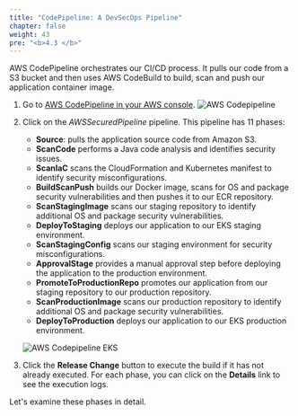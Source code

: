 ```yaml
---
title: "CodePipeline: A DevSecOps Pipeline"
chapter: false
weight: 43
pre: "<b>4.3 </b>"
---
```


AWS CodePipeline orchestrates our CI/CD process. It pulls our code from a S3 bucket and then uses AWS CodeBuild to build, scan and push our application container image.

1. Go to [AWS CodePipeline in your AWS console](https://console.aws.amazon.com/codesuite/codepipeline/pipelines).
![AWS Codepipeline](/images/aws-codepipeline.png)
2. Click on the _AWSSecuredPipeline_ pipeline. This pipeline has 11 phases:
   
   - **Source**: pulls the application source code from Amazon S3. 
   - **ScanCode** performs a Java code analysis and identifies security issues.
   - **ScanIaC** scans the CloudFormation and Kubernetes manifest to identify security misconfigurations.
   - **BuildScanPush** builds our Docker image, scans for OS and package security vulnerabilities and then pushes it to our ECR repository.
   - **ScanStagingImage** scans our staging repository to identify additional OS and package security vulnerabilities.
   - **DeployToStaging** deploys our application to our EKS staging environment.
   - **ScanStagingConfig** scans our staging environment for security misconfigurations.
   - **ApprovalStage** provides a manual approval step before deploying the application to the production environment.
   - **PromoteToProductionRepo** promotes our application from our staging repository to our production repository.
   - **ScanProductionImage** scans our production repository to identify additional OS and package security vulnerabilities.
   - **DeployToProduction** deploys our application to our EKS production environment.
   
   ![AWS Codepipeline EKS](/images/aws-codepipeline-eks.png)
3. Click the **Release Change** button to execute the build if it has not already executed. For each phase, you can click on the **Details** link to see the execution logs.

Let's examine these phases in detail.